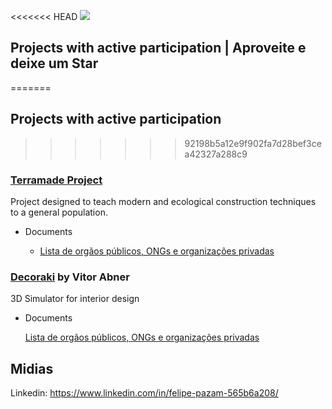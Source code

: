 <<<<<<< HEAD
<img src="https://github.com/felipe-pazam/felipe-pazam/blob/main/">


## Projects with active participation | Aproveite e deixe um Star
=======

## Projects with active participation
>>>>>>> 92198b5a12e9f902fa7d28bef3cea42327a288c9

### <a href="https://github.com/felipe-pazam/Projeto-Terramade">Terramade Project</a>

Project designed to teach modern and ecological construction techniques to a general population.
  
   * Documents
      
      * <a href="">Lista de orgãos públicos, ONGs e organizações privadas<a>
      
### <a href="https://github.com/felipe-pazam/Decoraki">Decoraki</a> by Vitor Abner

3D Simulator for interior design
  
   * Documents
      
      <a href="">Lista de orgãos públicos, ONGs e organizações privadas<a>
      <!--* <a href="https://abd.org.br/">Associação Brasileira de Design de Interiores (ABD)<a>-->

## Midias

Linkedin: https://www.linkedin.com/in/felipe-pazam-565b6a208/
